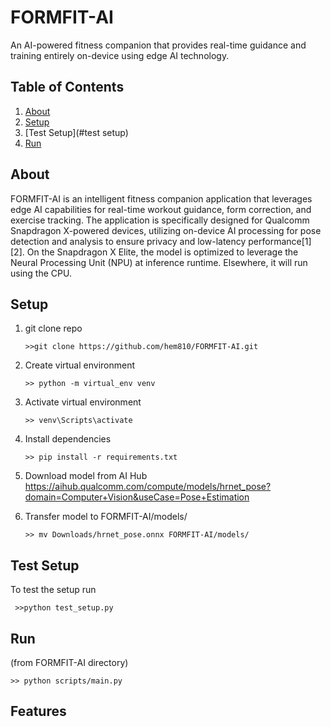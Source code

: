 # FORMFIT-AI
An AI-powered fitness companion that provides real-time guidance and training entirely on-device using edge AI technology.

## Table of Contents
1. [About](#about)
2. [Setup](#setup)
3. [Test Setup](#test setup)
4. [Run](#run)


## About
FORMFIT-AI is an intelligent fitness companion application that leverages edge AI capabilities for real-time workout guidance, form correction, and exercise tracking. The application is specifically designed for Qualcomm Snapdragon X-powered devices, utilizing on-device AI processing for pose detection and analysis to ensure privacy and low-latency performance[1][2].
On the Snapdragon X Elite, the model is optimized to leverage the Neural Processing Unit (NPU) at inference runtime. Elsewhere, it will run using the CPU.

## Setup
 1. git clone repo
      ```
      >>git clone https://github.com/hem810/FORMFIT-AI.git
      ```
   2. Create virtual environment
      ```
      >> python -m virtual_env venv
      ```
   3. Activate virtual environment
      ```
      >> venv\Scripts\activate 
      ```
   4. Install dependencies
      ```
      >> pip install -r requirements.txt
      ```
   4. Download model from AI Hub 
      https://aihub.qualcomm.com/compute/models/hrnet_pose?domain=Computer+Vision&useCase=Pose+Estimation

   6. Transfer model to FORMFIT-AI/models/
      ```
      >> mv Downloads/hrnet_pose.onnx FORMFIT-AI/models/
      ```
## Test Setup
To test the setup run
```
 >>python test_setup.py
```
## Run
(from FORMFIT-AI directory)
```
>> python scripts/main.py 
```

## Features


